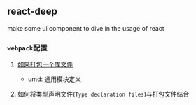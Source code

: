 ## react-deep
make some ui component to dive in the usage of react

### `webpack`配置
1. [如果打包一个库文件](https://webpack.js.org/guides/author-libraries/) 
    * umd: 通用模块定义
    
2. 如何将类型声明文件(`Type declaration files`)与打包文件结合
